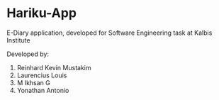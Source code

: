 # Hariku-App
E-Diary application, developed for Software Engineering task at Kalbis Institute

Developed by:
1. Reinhard Kevin Mustakim
2. Laurencius Louis
3. M Ikhsan G
4. Yonathan Antonio
